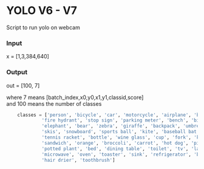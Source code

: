 # YOLO V6 - V7

Script to run yolo on webcam

### Input
x = [1,3,384,640]

### Output
out = [100, 7]

where 7 means [batch_index,x0,y0,x1,y1,classid,score] \
and 100 means the number of classes

``` python
 	classes = ['person', 'bicycle', 'car', 'motorcycle', 'airplane', 'bus', 'train', 'truck', 'boat', 'traffic light', 
	         'fire hydrant', 'stop sign', 'parking meter', 'bench', 'bird', 'cat', 'dog', 'horse', 'sheep', 'cow', 
	         'elephant', 'bear', 'zebra', 'giraffe', 'backpack', 'umbrella', 'handbag', 'tie', 'suitcase', 'frisbee', 
	         'skis', 'snowboard', 'sports ball', 'kite', 'baseball bat', 'baseball glove', 'skateboard', 'surfboard', 
	         'tennis racket', 'bottle', 'wine glass', 'cup', 'fork', 'knife', 'spoon', 'bowl', 'banana', 'apple', 
	         'sandwich', 'orange', 'broccoli', 'carrot', 'hot dog', 'pizza', 'donut', 'cake', 'chair', 'couch', 
	         'potted plant', 'bed', 'dining table', 'toilet', 'tv', 'laptop', 'mouse', 'remote', 'keyboard', 'cell phone', 
	         'microwave', 'oven', 'toaster', 'sink', 'refrigerator', 'book', 'clock', 'vase', 'scissors', 'teddy bear', 
	         'hair drier', 'toothbrush']
```
